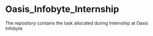 # Oasis_Infobyte_Internship
The repository contains the task allocated during Internship at Oasis Infobyte
